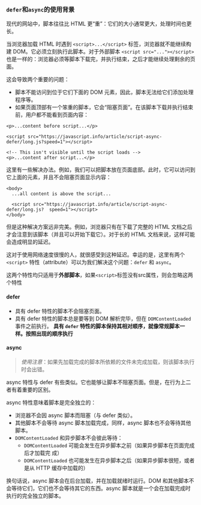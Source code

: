 ### `defer`和`async`的使用背景
  现代的网站中，脚本往往比 HTML 更“重”：它们的大小通常更大，处理时间也更长。

  当浏览器加载 HTML 时遇到 `<script>...</script>` 标签，浏览器就不能继续构建 DOM。它必须立刻执行此脚本。对于外部脚本 `<script src="..."></script>` 也是一样的：浏览器必须等脚本下载完，并执行结束，之后才能继续处理剩余的页面。

  这会导致两个重要的问题：
  * 脚本不能访问到位于它们下面的 DOM 元素，因此，脚本无法给它们添加处理程序等。
  * 如果页面顶部有一个笨重的脚本，它会“阻塞页面”。在该脚本下载并执行结束前，用户都不能看到页面内容：
  ```
  <p>...content before script...</p>

  <script src="https://javascript.info/article/script-async-defer/long.js?speed=1"></script>

  <!-- This isn't visible until the script loads -->
  <p>...content after script...</p>
  ```
  这里有一些解决办法。例如，我们可以把脚本放在页面底部。此时，它可以访问到它上面的元素，并且不会阻塞页面显示内容：
  ```
  <body>
    ...all content is above the script...
  
    <script src="https://javascript.info/article/script-async-defer/long.js?  speed=1"></script>
  </body>
  ```
  但是这种解决方案远非完美。例如，浏览器只有在下载了完整的 HTML 文档之后才会注意到该脚本（并且可以开始下载它）。对于长的 HTML 文档来说，这样可能会造成明显的延迟。

  这对于使用网络速度很慢的人，就很感受到这种延迟。幸运的是，这里有两个 `<script>` 特性（attribute）可以为我们解决这个问题：`defer` 和 `async`。

 这两个特性均只适用于**外部脚本**，如果`<script>`标签没有src属性，则会忽略这两个特性

#### defer
 * 具有 defer 特性的脚本不会阻塞页面。
 * 具有 defer 特性的脚本总是要等到 DOM 解析完毕，但在 `DOMContentLoaded` 事件之前执行。
 **具有 `defer` 特性的脚本保持其相对顺序，就像常规脚本一样。按照出现的顺序执行**


#### async
  > *使用注意*：如果先加载完成的脚本所依赖的文件未完成加载，则该脚本执行时会出错。

  async 特性与 defer 有些类似。它也能够让脚本不阻塞页面。但是，在行为上二者有着重要的区别。

  async 特性意味着脚本是完全独立的：
  * 浏览器不会因 async 脚本而阻塞（与 defer 类似）。
  * 其他脚本不会等待 async 脚本加载完成，同样，async 脚本也不会等待其他脚本。
  * `DOMContentLoaded` 和异步脚本不会彼此等待：
    * `DOMContentLoaded` 可能会发生在异步脚本之前（如果异步脚本在页面完成后才加载完  成）
    * `DOMContentLoaded` 也可能发生在异步脚本之后（如果异步脚本很短，或者是从   HTTP 缓存中加载的） 
   
   换句话说，async 脚本会在后台加载，并在加载就绪时运行。DOM 和其他脚本不会等待它们，它们也不会等待其它的东西。async 脚本就是一个会在加载完成时执行的完全独立的脚本。